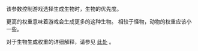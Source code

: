 该参数控制游戏选择生成生物时，生物的优先度。

更高的权重意味着游戏会生成更多的这种生物。 相较于怪物，动物的权重应该小一些。

对于生物生成权重的详细解释，请参见 [此处](https://mcreator.net/wiki/mob-spawning-parameters) 。